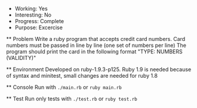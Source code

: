 * Working: Yes
* Interesting: No
* Progress: Complete
* Purpose: Excercise


** Problem
Write a ruby program that accepts credit card numbers. Card numbers must be passed in line by line (one set of numbers per line)
The program should print the card in the following format "TYPE: NUMBERS (VALIDITY)"

** Environment
Developed on ruby-1.9.3-p125. Ruby 1.9 is needed because of syntax and minitest, small changes are needed for ruby 1.8

** Console
Run with `./main.rb` or `ruby main.rb`


** Test
Run only tests with `./test.rb` or `ruby test.rb`
